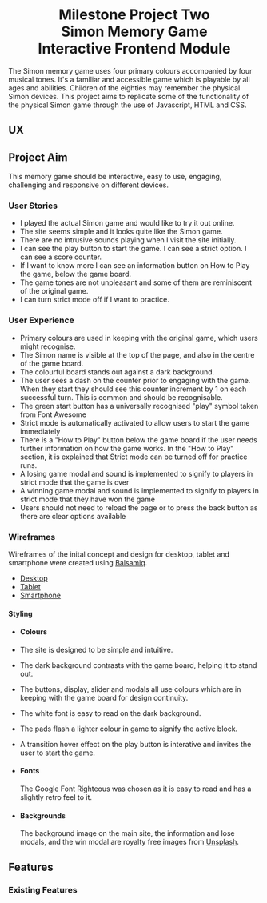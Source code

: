 <h1 align="center">
Milestone Project Two <br>Simon Memory Game<br> Interactive Frontend Module 
</h1>


<div> 
The Simon memory game uses four primary colours accompanied by four musical tones.  It's a familiar and accessible game which is playable by all ages and abilities.  Children of the eighties may remember the physical Simon devices.  This project aims to replicate some of the functionality of the physical Simon game through the use of Javascript, HTML and CSS.    
</div>


## UX

## Project Aim

This memory game should be interactive, easy to use, engaging, challenging and responsive on different devices.

### User Stories

- I played the actual Simon game and would like to try it out online.
- The site seems simple and it looks quite like the Simon game.
- There are no intrusive sounds playing when I visit the site initially.
- I can see the play button to start the game.  I can see a strict option. I can see a score counter.
- If I want to know more I can see an information button on How to Play the game, below the game board.
- The game tones are not unpleasant and some of them are reminiscent of the original game.
- I can turn strict mode off if I want to practice.

### User Experience

- Primary colours are used in keeping with the original game, which users might recognise.
- The Simon name is visible at the top of the page, and also in the centre of the game board.
- The colourful board stands out against a dark background.
- The user sees a dash on the counter prior to engaging with the game.  When they start they should see this counter increment     by 1 on each successful turn. This is common and should be recognisable.
- The green start button has a universally recognised "play" symbol taken from Font Awesome
- Strict mode is automatically activated to allow users to start the game immediately
- There is a "How to Play" button below the game board if the user needs further information on how the game works.  In the "How to Play" section, it is explained that Strict mode can be turned off for practice runs.
- A losing game modal and sound is implemented to signify to players in strict mode that the game is over
- A winning game modal and sound is implemented to signify to players in strict mode that they have won the game
- Users should not need to reload the page or to press the back button as there are clear options available

### Wireframes

Wireframes of the inital concept and design for desktop, tablet and smartphone were created using [Balsamiq](https://balsamiq.com/).

- [Desktop](wireframes/desktop.png) 
- [Tablet](wireframes/tablet.png) 
- [Smartphone](wireframes/smartphone.png) 

#### Styling

- #### Colours

- The site is designed to be simple and intuitive.  
- The dark background contrasts with the game board, helping it to stand out.  
- The buttons, display, slider and modals all use colours which are in keeping with the game board for design continuity.  
- The white font is easy to read on the dark background.
- The pads flash a lighter colour in game to signify the active block.
- A transition hover effect on the play button is interative and invites the user to start the game.

- #### Fonts

    The Google Font Righteous was chosen as it is easy to read and has a slightly retro feel to it.

- #### Backgrounds

    The background image on the main site, the information and lose modals, and the win modal are royalty free images from [Unsplash](https://unsplash.com/).
    


## Features

### Existing Features

